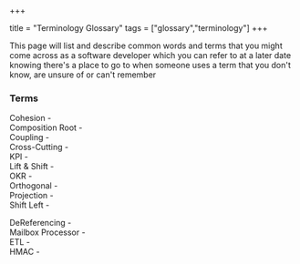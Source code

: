 +++

title = "Terminology Glossary"
tags = ["glossary","terminology"]
+++

This page will list and describe common words and terms that you might come across as a software developer which you can refer to at a later date knowing there's a place to go to when someone uses a term that you don't know, are unsure of or can't remember

### Terms

Cohesion -  
Composition Root -   
Coupling -  
Cross-Cutting -  
KPI -  
Lift & Shift -  
OKR -  
Orthogonal -   
Projection -  
Shift Left -  
<!--more-->
DeReferencing -  
Mailbox Processor -  
ETL -  
HMAC -  

